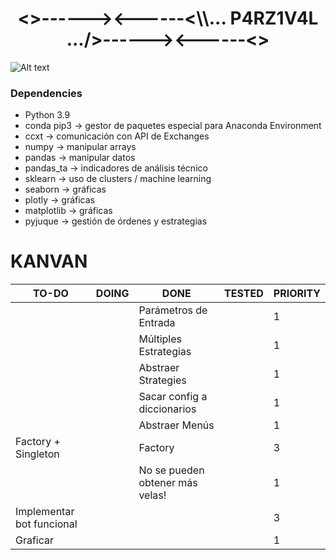 <h1 align="center"><>------><------<\\... P4RZ1V4L .../>------><------<></h1>

![Alt text](https://cdn.pixabay.com/photo/2019/02/11/07/06/sunset-3988885_960_720.jpg "p4rz1v4l")

### Dependencies
- Python 3.9
- conda pip3 -> gestor de paquetes especial para Anaconda Environment
- ccxt -> comunicación con API de Exchanges
- numpy -> manipular arrays
- pandas -> manipular datos
- pandas_ta -> indicadores de análisis técnico
- sklearn -> uso de clusters / machine learning
- seaborn -> gráficas
- plotly -> gráficas
- matplotlib -> gráficas
- pyjuque -> gestión de órdenes y estrategias

# KANVAN
| TO-DO                     | DOING | DONE                            | TESTED | PRIORITY |
|---------------------------|-------|---------------------------------|--------|----------|
|                           |       | Parámetros de Entrada           |        | 1        |
|                           |       | Múltiples Estrategias           |        | 1        |
|                           |       | Abstraer Strategies             |        | 1        |
|                           |       | Sacar config a diccionarios     |        | 1        |
|                           |       | Abstraer Menús                  |        | 1        |
| Factory + Singleton       |       | Factory                         |        | 3        |
|                           |       | No se pueden obtener más velas! |        | 1        |
| Implementar bot funcional |       |                                 |        | 3        |
| Graficar                  |       |                                 |        | 1        |
